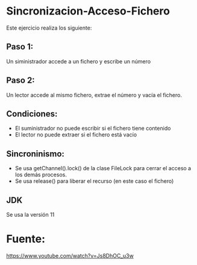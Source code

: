 # Sincronizacion-Acceso-Fichero

Este ejercicio realiza los siguiente:

## Paso 1:
Un siministrador accede a un fichero y escribe un número

## Paso 2:
Un lector accede al mismo fichero, extrae el número y vacía el fichero.

## Condiciones:
- El suministrador no puede escribir si el fichero tiene contenido
- El lector no puede extraer si el fichero está vacío

## Sincroninismo:
- Se usa getChannel().lock() de la clase FileLock para cerrar el acceso a los demás procesos.
- Se usa release() para liberar el recurso (en este caso el fichero)

## JDK
Se usa la versión 11

# Fuente:
https://www.youtube.com/watch?v=Js8DhOC_u3w
